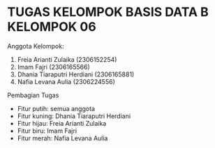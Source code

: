 # TUGAS KELOMPOK BASIS DATA B KELOMPOK 06 

Anggota Kelompok:
1. Freia Arianti Zulaika (2306152254)
2. Imam Fajri (2306165566)
3. Dhania Tiaraputri Herdiani (2306165881)
4. Nafia Levana Aulia (2306224556)
   
Pembagian Tugas
- Fitur putih: semua anggota
- Fitur kuning: Dhania Tiaraputri Herdiani
- Fitur hijau: Freia Arianti Zulaika
- Fitur biru: Imam Fajri
- Fitur merah: Nafia Levana Aulia
